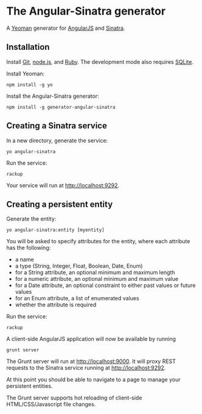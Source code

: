 # The Angular-Sinatra generator 

A [Yeoman](http://yeoman.io) generator for [AngularJS](http://angularjs.org) and [Sinatra](http://www.sinatrarb.com/).

## Installation

Install [Git](http://git-scm.com), [node.js](http://nodejs.org), and [Ruby](https://www.ruby-lang.org/).  The development mode also requires [SQLite](http://www.sqlite.org).

Install Yeoman:

    npm install -g yo

Install the Angular-Sinatra generator:

    npm install -g generator-angular-sinatra

## Creating a Sinatra service

In a new directory, generate the service:

    yo angular-sinatra

Run the service:

    rackup

Your service will run at [http://localhost:9292](http://localhost:9292).


## Creating a persistent entity

Generate the entity:

    yo angular-sinatra:entity [myentity]

You will be asked to specify attributes for the entity, where each attribute has the following:

- a name
- a type (String, Integer, Float, Boolean, Date, Enum)
- for a String attribute, an optional minimum and maximum length
- for a numeric attribute, an optional minimum and maximum value
- for a Date attribute, an optional constraint to either past values or future values
- for an Enum attribute, a list of enumerated values
- whether the attribute is required

Run the service:

    rackup
    
A client-side AngularJS application will now be available by running

	grunt server
	
The Grunt server will run at [http://localhost:9000](http://localhost:9000).  It will proxy REST requests to the Sinatra service running at [http://localhost:9292](http://localhost:9292).

At this point you should be able to navigate to a page to manage your persistent entities.  

The Grunt server supports hot reloading of client-side HTML/CSS/Javascript file changes.

